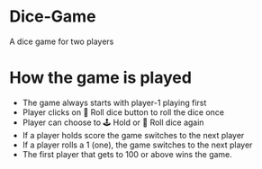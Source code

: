 # Dice-Game
A dice game for two players

# How the game is played
- The game always starts with player-1 playing first
- Player clicks on 🎲 Roll dice button to roll the dice once
- Player can choose to 🕹 Hold or 🎲 Roll dice again
- If a player holds score the game switches to the next player
- If a player rolls a 1 (one), the game switches to the next player
- The first player that gets to 100 or above wins the game.
